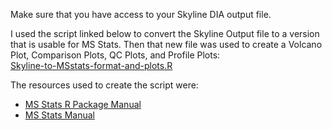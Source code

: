 Make sure that you have access to your Skyline DIA output file.

I used the script linked below to convert the Skyline Output file to a version that is usable for MS Stats. Then that new file was used to create a Volcano Plot, Comparison Plots, QC Plots, and Profile Plots:      
[Skyline-to-MSstats-format-and-plots.R](https://github.com/RobertsLab/project-pacific.oyster-larvae/blob/master/DIA_2015/R/Skyline-to-MSstats-format-and-plots.R)

The resources used to create the script were:    
- [MS Stats R Package Manual](https://bioconductor.org/packages/release/bioc/manuals/MSstats/man/MSstats.pdf)
- [MS Stats Manual](http://msstats.org/wp-content/uploads/2017/01/MSstats_v3.7.3_manual.pdf)

